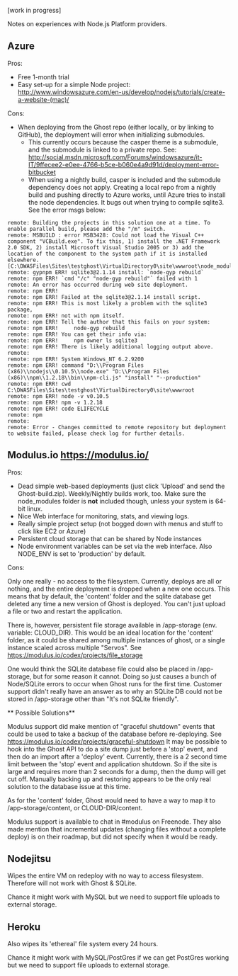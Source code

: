 [work in progress]

Notes on experiences with Node.js Platform providers.

## Azure

Pros:

* Free 1-month trial
* Easy set-up for a simple Node project: http://www.windowsazure.com/en-us/develop/nodejs/tutorials/create-a-website-(mac)/

Cons:

* When deploying from the Ghost repo (either locally, or by linking to GitHub), the deployment will error when initializing submodules.
    * This currently occurs because the casper theme is a submodule, and the submodule is linked to a private repo. See: http://social.msdn.microsoft.com/Forums/windowsazure/it-IT/9ffecee2-e0ee-4766-b5ce-b060e4a9d91d/deployment-error-bitbucket
    * When using a nightly build, casper is included and the submodule dependency does not apply.  Creating a local repo from a nightly build and pushing directly to Azure works, until Azure tries to install the node dependencies.  It bugs out when trying to compile sqlite3. See the error msgs below:

```
remote: Building the projects in this solution one at a time. To enable parallel build, please add the "/m" switch.
remote: MSBUILD : error MSB3428: Could not load the Visual C++ component "VCBuild.exe". To fix this, 1) install the .NET Framework 2.0 SDK, 2) install Microsoft Visual Studio 2005 or 3) add the location of the component to the system path if it is installed elsewhere.  [C:\DWASFiles\Sites\testghost\VirtualDirectory0\site\wwwroot\node_modules\sqlite3\build\binding.sln]
remote: gypnpm ERR! sqlite3@2.1.14 install: `node-gyp rebuild`
remote: npm ERR! `cmd "/c" "node-gyp rebuild"` failed with 1
remote: An error has occurred during web site deployment.
remote: npm ERR!
remote: npm ERR! Failed at the sqlite3@2.1.14 install script.
remote: npm ERR! This is most likely a problem with the sqlite3 package,
remote: npm ERR! not with npm itself.
remote: npm ERR! Tell the author that this fails on your system:
remote: npm ERR!     node-gyp rebuild
remote: npm ERR! You can get their info via:
remote: npm ERR!     npm owner ls sqlite3
remote: npm ERR! There is likely additional logging output above.
remote:
remote: npm ERR! System Windows_NT 6.2.9200
remote: npm ERR! command "D:\\Program Files (x86)\\nodejs\\0.10.5\\node.exe" "D:\\Program Files (x86)\\npm\\1.2.18\\bin\\npm-cli.js" "install" "--production"
remote: npm ERR! cwd C:\DWASFiles\Sites\testghost\VirtualDirectory0\site\wwwroot
remote: npm ERR! node -v v0.10.5
remote: npm ERR! npm -v 1.2.18
remote: npm ERR! code ELIFECYCLE
remote: npm
remote:
remote: Error - Changes committed to remote repository but deployment to website failed, please check log for further details.
```


## Modulus.io https://modulus.io/

Pros:

 * Dead simple web-based deployments (just click 'Upload' and send the Ghost-build.zip). Weekly/Nightly builds work, too. Make sure the node_modules folder is **not** included though, unless your system is 64-bit linux.
 * Nice Web interface for monitoring, stats, and viewing logs. 
 * Really simple project setup (not bogged down with menus and stuff to click like EC2 or Azure)
 * Persistent cloud storage that can be shared by Node instances
 * Node environment variables can be set via the web interface. Also NODE_ENV is set to 'production' by default.

Cons: 

Only one really - no access to the filesystem.  Currently, deploys are all or nothing, and the entire deployment is dropped when a new one occurs. This means that by default, the 'content' folder and the sqlite database get deleted any time a new version of Ghost is deployed. You can't just upload a file or two and restart the application.

There is, however, persistent file storage available in /app-storage (env. variable: CLOUD_DIR).  This would be an ideal location for the 'content' folder, as it could be shared among multiple instances of ghost, or a single instance scaled across multiple "Servos".  See https://modulus.io/codex/projects/file_storage

One would think the SQLite database file could also be placed in /app-storage, but for some reason it cannot.  Doing so just causes a bunch of Node/SQLite errors to occur when Ghost runs for the first time.  Customer support didn't really have an answer as to why an SQLite DB could not be stored in /app-storage other than "It's not SQLite friendly". 

** Possible Solutions**

Modulus support did make mention of "graceful shutdown" events that could be used to take a backup of the database before re-deploying.  See https://modulus.io/codex/projects/graceful-shutdown
It may be possible to hook into the Ghost API to do a site dump just before a 'stop' event, and then do an import after a 'deploy' event. Currently, there is a 2 second time limit between the 'stop' event and application shutdown. So if the site is large and requires more than 2 seconds for a dump, then the dump will get cut off.  Manually backing up and restoring appears to be the only real solution to the database issue at this time.

As for the 'content' folder, Ghost would need to have a way to map it to /app-storage/content, or CLOUD-DIR/content.  

Modulus support is available to chat in #modulus on Freenode.  They also made mention that incremental updates (changing files without a complete deploy) is on their roadmap, but did not specify when it would be ready.

## Nodejitsu

Wipes the entire VM on redeploy with no way to access filesystem. Therefore will not work with Ghost & SQLite.

Chance it might work with MySQL but we need to support file uploads to external storage.

## Heroku

Also wipes its 'ethereal' file system every 24 hours. 

Chance it might work with MySQL/PostGres if we can get PostGres working but we need to support file uploads to external storage.